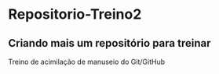 # Repositorio-Treino2
## Criando mais um repositório para treinar
Treino de acimilação de manuseio do Git/GitHub
